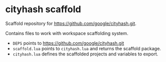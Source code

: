# cityhash scaffold

Scaffold repository for https://github.com/google/cityhash.git.

Contains files to work with workspace scaffolding system.

- `DEPS` points to https://github.com/google/cityhash.git
- `scaffold.lua` points to `cityhash.lua` and returns the scaffold package.
- `cityhash.lua` defines the scaffolded projects and variables to export.
